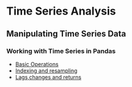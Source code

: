 # Time Series Analysis

## Manipulating Time Series Data 
### Working with Time Series in Pandas
* [Basic Operations](/time_series/basic.py)
* [Indexing and resampling](/time_series/indexing_and_resampling.py)
* [Lags,changes and returns](/time_series/lags_changes.py)
